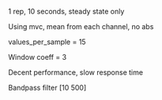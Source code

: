 1 rep, 10 seconds, steady state only

Using mvc, mean from each channel, no abs

values_per_sample = 15

Window coeff = 3

Decent performance, slow response time

Bandpass filter [10 500]